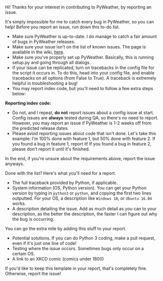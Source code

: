 Hi! Thanks for your interest in contributing to PyWeather, by reporting an issue.

It's simply impossible for me to catch every bug in PyWeather, so you can help! Before you report an issue, run down this to-do list.
* Make sure PyWeather is up-to-date. I do manage to catch a fair amount of bugs in PyWeather releases.
* Make sure your issue isn't on the list of known issues. The page is available in the wiki, [here](https://github.com/o355/PyWeather/wiki/Known-Issues).
* Make sure you've properly set up PyWeather. Basically, this is running setup.py and going through all dialogs.
* If your issue can be replicated, turn on tracebacks in the config file for the script it occurs in. To do this, head into your config file, and enable tracebacks on all options (from False to True). A traceback is extremely helpful in troubleshooting a bug!
* You may report indev code, but you'll need to follow a few extra steps below:

**Reporting indev code:**
* Do not, and I repeat, **do not** report issues about a config issue at start. Config issues are **always** tested during QA, so there's no need to report. However, you may report an issue if PyWeather is 1-2 weeks off from the predicted release dates.
* Please avoid reporting issues about code that isn't done. Let's take this example: I'm 100% done with feature 1, but 50% done with feature 2. If you found a bug in feature 1, report it! If you found a bug in feature 2, please don't report it until it's finished.

In the end, if you're unsure about the requirements above, report the issue anyways.

Done with the list? Here's what you'll need for a report.
* The full traceback provided by Python, if applicable.
* System information (OS, Python version). You can get your Python version by typing in `python3` or `python`, and copying the first two lines outputted. For your OS, a description like `Windows 10`, or `Ubuntu 16.04` works.
* A description detailing the issue. Add as much detail as you can to your description, as the better the description, the faster I can figure out why the bug is occurring.

You can go the extra mile by adding this stuff to your report.
* Potential solutions. If you can do Python 3 coding, make a pull request, even if it's just one line of code!
* Testing where the issue occurs. Sometimes bugs only occur on a certain OS.
* A link to an XKCD comic (comics under 1800)

If you'd like to keep this template in your report, that's completely fine. Otherwise, report the issue!
